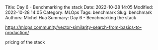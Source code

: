 Title: Day 6 - Benchmarking the stack
Date: 2022-10-28 14:05
Modified: 2022-10-28 14:05
Category: MLOps
Tags: benchmark
Slug: benchmark
Authors: Michel Hua
Summary: Day 6 - Benchmarking the stack

https://mlops.community/vector-similarity-search-from-basics-to-production/

pricing of the stack